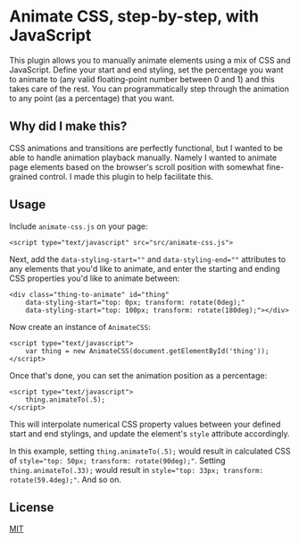 # Animate CSS, step-by-step, with JavaScript

This plugin allows you to manually animate elements using a mix of CSS and JavaScript. Define your start and end styling, set the percentage you want to animate to (any valid floating-point number between 0 and 1) and this takes care of the rest. You can programmatically step through the animation to any point (as a percentage) that you want. 

## Why did I make this?

CSS animations and transitions are perfectly functional, but I wanted to be able to handle animation playback manually. Namely I wanted to animate page elements based on the browser's scroll position with somewhat fine-grained control. I made this plugin to help facilitate this.

## Usage

Include `animate-css.js` on your page:
```
<script type="text/javascript" src="src/animate-css.js">
```

Next, add the `data-styling-start=""` and `data-styling-end=""` attributes to any elements that you'd like to animate, and enter the starting and ending CSS properties you'd like to animate between:
```
<div class="thing-to-animate" id="thing" 
    data-styling-start="top: 0px; transform: rotate(0deg);" 
    data-styling-start="top: 100px; transform: rotate(180deg);"></div>
```

Now create an instance of `AnimateCSS`:
```
<script type="text/javascript">
    var thing = new AnimateCSS(document.getElementById('thing'));
</script>
```

Once that's done, you can set the animation position as a percentage: 
```
<script type="text/javascript">
    thing.animateTo(.5);
</script>
```
This will interpolate numerical CSS property values between your defined start and end stylings, and update the element's `style` attribute accordingly.

In this example, setting `thing.animateTo(.5);` would result in calculated CSS of `style="top: 50px; transform: rotate(90deg);"`. Setting `thing.animateTo(.33);` would result in `style="top: 33px; transform: rotate(59.4deg);"`. And so on.

## License
[MIT](https://choosealicense.com/licenses/mit/)
